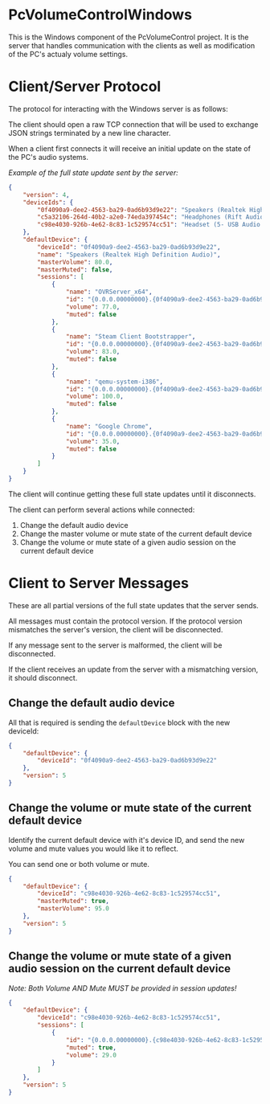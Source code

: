 # PcVolumeControlWindows
This is the Windows component of the PcVolumeControl project. It is the server that handles communication with the clients as well as modification of the PC's actualy volume settings.

# Client/Server Protocol
The protocol for interacting with the Windows server is as follows:

The client should open a raw TCP connection that will be used to exchange JSON strings terminated by a new line character.

When a client first connects it will receive an initial update on the state of the PC's audio systems.

_Example of the full state update sent by the server:_
```json
{
    "version": 4,
    "deviceIds": {
        "0f4090a9-dee2-4563-ba29-0ad6b93d9e22": "Speakers (Realtek High Definition Audio)",
        "c5a32106-264d-40b2-a2e0-74eda397454c": "Headphones (Rift Audio)",
        "c98e4030-926b-4e62-8c83-1c529574cc51": "Headset (5- USB Audio Device)"
    },
    "defaultDevice": {
        "deviceId": "0f4090a9-dee2-4563-ba29-0ad6b93d9e22",
        "name": "Speakers (Realtek High Definition Audio)",
        "masterVolume": 80.0,
        "masterMuted": false,
        "sessions": [
            {
                "name": "OVRServer_x64",
                "id": "{0.0.0.00000000}.{0f4090a9-dee2-4563-ba29-0ad6b93d9e22}|\\Device\\HarddiskVolume2\\Program Files\\Oculus\\Support\\oculus-runtime\\OVRServer_x64.exe%b{00000000-0000-0000-0000-000000000000}",
                "volume": 77.0,
                "muted": false
            },
            {
                "name": "Steam Client Bootstrapper",
                "id": "{0.0.0.00000000}.{0f4090a9-dee2-4563-ba29-0ad6b93d9e22}|\\Device\\HarddiskVolume2\\Program Files (x86)\\Steam\\Steam.exe%b{00000000-0000-0000-0000-000000000000}",
                "volume": 83.0,
                "muted": false
            },
            {
                "name": "qemu-system-i386",
                "id": "{0.0.0.00000000}.{0f4090a9-dee2-4563-ba29-0ad6b93d9e22}|\\Device\\HarddiskVolume2\\Users\\adamw\\AppData\\Local\\Android\\sdk\\emulator\\qemu\\windows-x86_64\\qemu-system-i386.exe%b{00000000-0000-0000-0000-000000000000}",
                "volume": 100.0,
                "muted": false
            },
            {
                "name": "Google Chrome",
                "id": "{0.0.0.00000000}.{0f4090a9-dee2-4563-ba29-0ad6b93d9e22}|\\Device\\HarddiskVolume2\\Program Files (x86)\\Google\\Chrome\\Application\\chrome.exe%b{00000000-0000-0000-0000-000000000000}",
                "volume": 35.0,
                "muted": false
            }
        ]
    }
}
```

The client will continue getting these full state updates until it disconnects.

The client can perform several actions while connected:
1. Change the default audio device
1. Change the master volume or mute state of the current default device
1. Change the volume or mute state of a given audio session on the current default device

# Client to Server Messages
These are all partial versions of the full state updates that the server sends.

All messages must contain the protocol version. If the protocol version mismatches the server's version, the client will be disconnected.

If any message sent to the server is malformed, the client will be disconnected.

If the client receives an update from the server with a mismatching version, it should disconnect.

## Change the default audio device
All that is required is sending the `defaultDevice` block with the new deviceId:
```json
{
    "defaultDevice": {
        "deviceId": "0f4090a9-dee2-4563-ba29-0ad6b93d9e22"
    },
    "version": 5
}
```

## Change the volume or mute state of the current default device
Identify the current default device with it's device ID, and send the new volume and mute values you would like it to reflect.

You can send one or both volume or mute.
```json
{
    "defaultDevice": {
        "deviceId": "c98e4030-926b-4e62-8c83-1c529574cc51",
        "masterMuted": true,
        "masterVolume": 95.0
    },
    "version": 5
}
```

## Change the volume or mute state of a given audio session on the current default device
_Note: Both Volume AND Mute MUST be provided in session updates!_
```json
{
    "defaultDevice": {
        "deviceId": "c98e4030-926b-4e62-8c83-1c529574cc51",
        "sessions": [
            {
                "id": "{0.0.0.00000000}.{c98e4030-926b-4e62-8c83-1c529574cc51}|\\Device\\HarddiskVolume2\\Program Files (x86)\\Google\\Chrome\\Application\\chrome.exe%b{00000000-0000-0000-0000-000000000000}",
                "muted": true,
                "volume": 29.0
            }
        ]
    },
    "version": 5
}
```
